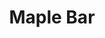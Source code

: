 ---
templateKey: blog-post
featuredpost: false
featuredimage: /assets/Maple_Bar.png
title: Maple Bar
description: Cooking
testfield: 1462
---